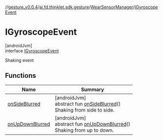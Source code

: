//[gesture_v0.0.4](../../../../index.md)/[ai.fd.thinklet.sdk.gesture](../../index.md)/[WearSensorManager](../index.md)/[IGyroscopeEvent](index.md)

# IGyroscopeEvent

[androidJvm]\
interface [IGyroscopeEvent](index.md)

Shaking event

## Functions

| Name | Summary |
|---|---|
| [onSideBlurred](on-side-blurred.md) | [androidJvm]<br>abstract fun [onSideBlurred](on-side-blurred.md)()<br>Shaking from side to side. |
| [onUpDownBlurred](on-up-down-blurred.md) | [androidJvm]<br>abstract fun [onUpDownBlurred](on-up-down-blurred.md)()<br>Shaking from up to down. |
